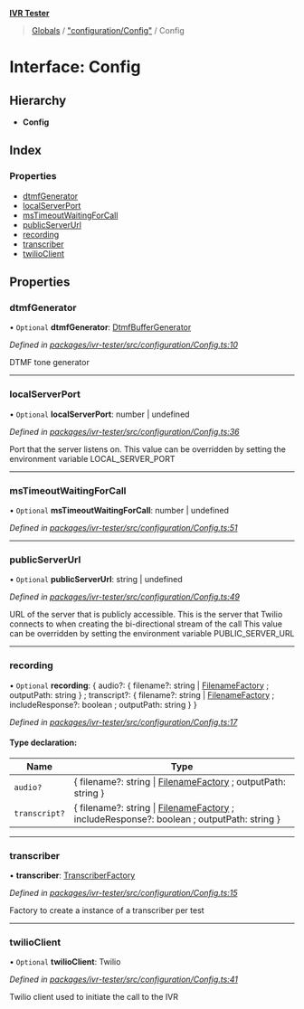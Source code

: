 **[IVR Tester](../README.md)**

> [Globals](../README.md) / ["configuration/Config"](../modules/_configuration_config_.md) / Config

# Interface: Config

## Hierarchy

* **Config**

## Index

### Properties

* [dtmfGenerator](_configuration_config_.config.md#dtmfgenerator)
* [localServerPort](_configuration_config_.config.md#localserverport)
* [msTimeoutWaitingForCall](_configuration_config_.config.md#mstimeoutwaitingforcall)
* [publicServerUrl](_configuration_config_.config.md#publicserverurl)
* [recording](_configuration_config_.config.md#recording)
* [transcriber](_configuration_config_.config.md#transcriber)
* [twilioClient](_configuration_config_.config.md#twilioclient)

## Properties

### dtmfGenerator

• `Optional` **dtmfGenerator**: [DtmfBufferGenerator](_call_dtmf_dtmfbuffergenerator_.dtmfbuffergenerator.md)

*Defined in [packages/ivr-tester/src/configuration/Config.ts:10](https://github.com/SketchingDev/ivr-tester/blob/aa015fb/packages/ivr-tester/src/configuration/Config.ts#L10)*

DTMF tone generator

___

### localServerPort

• `Optional` **localServerPort**: number \| undefined

*Defined in [packages/ivr-tester/src/configuration/Config.ts:36](https://github.com/SketchingDev/ivr-tester/blob/aa015fb/packages/ivr-tester/src/configuration/Config.ts#L36)*

Port that the server listens on.
This value can be overridden by setting the environment variable LOCAL_SERVER_PORT

___

### msTimeoutWaitingForCall

• `Optional` **msTimeoutWaitingForCall**: number \| undefined

*Defined in [packages/ivr-tester/src/configuration/Config.ts:51](https://github.com/SketchingDev/ivr-tester/blob/aa015fb/packages/ivr-tester/src/configuration/Config.ts#L51)*

___

### publicServerUrl

• `Optional` **publicServerUrl**: string \| undefined

*Defined in [packages/ivr-tester/src/configuration/Config.ts:49](https://github.com/SketchingDev/ivr-tester/blob/aa015fb/packages/ivr-tester/src/configuration/Config.ts#L49)*

URL of the server that is publicly accessible. This is the
server that Twilio connects to when creating the bi-directional
stream of the call
This value can be overridden by setting the environment variable PUBLIC_SERVER_URL

___

### recording

• `Optional` **recording**: { audio?: { filename?: string \| [FilenameFactory](../modules/_call_recording_filename_filenamefactory_.md#filenamefactory) ; outputPath: string  } ; transcript?: { filename?: string \| [FilenameFactory](../modules/_call_recording_filename_filenamefactory_.md#filenamefactory) ; includeResponse?: boolean ; outputPath: string  }  }

*Defined in [packages/ivr-tester/src/configuration/Config.ts:17](https://github.com/SketchingDev/ivr-tester/blob/aa015fb/packages/ivr-tester/src/configuration/Config.ts#L17)*

#### Type declaration:

Name | Type |
------ | ------ |
`audio?` | { filename?: string \| [FilenameFactory](../modules/_call_recording_filename_filenamefactory_.md#filenamefactory) ; outputPath: string  } |
`transcript?` | { filename?: string \| [FilenameFactory](../modules/_call_recording_filename_filenamefactory_.md#filenamefactory) ; includeResponse?: boolean ; outputPath: string  } |

___

### transcriber

•  **transcriber**: [TranscriberFactory](_call_transcription_plugin_transcriberfactory_.transcriberfactory.md)

*Defined in [packages/ivr-tester/src/configuration/Config.ts:15](https://github.com/SketchingDev/ivr-tester/blob/aa015fb/packages/ivr-tester/src/configuration/Config.ts#L15)*

Factory to create a instance of a transcriber per test

___

### twilioClient

• `Optional` **twilioClient**: Twilio

*Defined in [packages/ivr-tester/src/configuration/Config.ts:41](https://github.com/SketchingDev/ivr-tester/blob/aa015fb/packages/ivr-tester/src/configuration/Config.ts#L41)*

Twilio client used to initiate the call to the IVR

